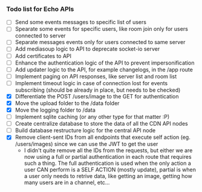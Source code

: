 ### Todo list for Echo APIs

- [ ] Send some events messages to specific list of users
- [ ] Spearate some events for specific users, like room join only for users connected to server
- [ ] Separate messages events only for users connected to same server
- [ ] Add mediasoup logic to API to deprecate socket-io server
- [ ] Add certificates to API
- [ ] Enhance the authentication logic of the API to prevent impersonification
- [ ] Add updater logic to the API, for example changelogs, in the /app route
- [ ] Implement paging on API responses, like server list and room list
- [ ] Implement timeout logic in case of connection lost for events subscribing (should be already in place, but needs to be checked)
- [x] Differentiate the POST /users/image to the GET for authentication
- [x] Move the upload folder to the /data folder
- [x] Move the logging folder to /data
- [ ] Implement sqlite caching (or any other type for that matter :P)
- [ ] Create centralize database to store the data of all the CDN API nodes
- [ ] Build database restructure logic for the central API node
- [x] Remove client-sent IDs from all endpoints that execute self action (eg. /users/images) since we can use the JWT to get the user
    - I didn't quite remove all the IDs from the requests, but either we are now using a full or partial authentication in each route that requires such a thing. The full authentication is used when the only action a user CAN perform is a SELF ACTION (mostly update), partial is when a user only needs to retrive data, like getting an image, getting how many users are in a channel, etc...